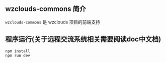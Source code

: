 ## wzclouds-commons 简介
`wzclouds-commons` 是 wzclouds 项目的前端支持

## 程序运行(关于远程交流系统相关需要阅读doc中文档)
``` 
npm install
npm run dev
```
